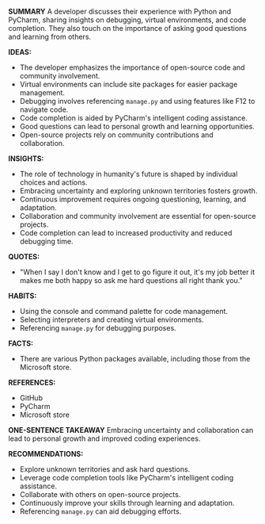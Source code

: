 **SUMMARY**
A developer discusses their experience with Python and PyCharm, sharing insights on debugging, virtual environments, and code completion. They also touch on the importance of asking good questions and learning from others.

**IDEAS:**
* The developer emphasizes the importance of open-source code and community involvement.
* Virtual environments can include site packages for easier package management.
* Debugging involves referencing `manage.py` and using features like F12 to navigate code.
* Code completion is aided by PyCharm's intelligent coding assistance.
* Good questions can lead to personal growth and learning opportunities.
* Open-source projects rely on community contributions and collaboration.

**INSIGHTS:**
* The role of technology in humanity's future is shaped by individual choices and actions.
* Embracing uncertainty and exploring unknown territories fosters growth.
* Continuous improvement requires ongoing questioning, learning, and adaptation.
* Collaboration and community involvement are essential for open-source projects.
* Code completion can lead to increased productivity and reduced debugging time.

**QUOTES:**
* "When I say I don't know and I get to go figure it out, it's my job better it makes me both happy so ask me hard questions all right thank you."

**HABITS:**
* Using the console and command palette for code management.
* Selecting interpreters and creating virtual environments.
* Referencing `manage.py` for debugging purposes.

**FACTS:**
* There are various Python packages available, including those from the Microsoft store.

**REFERENCES:**
* GitHub
* PyCharm
* Microsoft store

**ONE-SENTENCE TAKEAWAY**
Embracing uncertainty and collaboration can lead to personal growth and improved coding experiences.

**RECOMMENDATIONS:**
* Explore unknown territories and ask hard questions.
* Leverage code completion tools like PyCharm's intelligent coding assistance.
* Collaborate with others on open-source projects.
* Continuously improve your skills through learning and adaptation.
* Referencing `manage.py` can aid debugging efforts.

